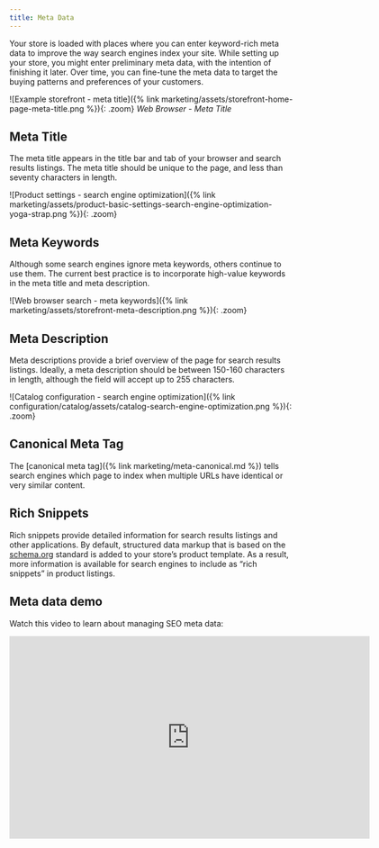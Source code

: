 ```yaml
---
title: Meta Data
---
```


Your store is loaded with places where you can enter keyword-rich meta data to improve the way search engines index your site. While setting up your store, you might enter preliminary meta data, with the intention of finishing it later. Over time, you can fine-tune the meta data to target the buying patterns and preferences of your customers.

![Example storefront - meta title]({% link marketing/assets/storefront-home-page-meta-title.png %}){: .zoom}
_Web Browser - Meta Title_

## Meta Title

The meta title appears in the title bar and tab of your browser and search results listings. The meta title should be unique to the page, and less than seventy characters in length.

![Product settings - search engine optimization]({% link marketing/assets/product-basic-settings-search-engine-optimization-yoga-strap.png %}){: .zoom}

## Meta Keywords

Although some search engines ignore meta keywords, others continue to use them. The current best practice is to incorporate high-value keywords in the meta title and meta description.

![Web browser search - meta keywords]({% link marketing/assets/storefront-meta-description.png %}){: .zoom}

## Meta Description

Meta descriptions provide a brief overview of the page for search results listings. Ideally, a meta description should be between 150-160 characters in length, although the field will accept up to 255 characters.

![Catalog configuration - search engine optimization]({% link configuration/catalog/assets/catalog-search-engine-optimization.png %}){: .zoom}

## Canonical Meta Tag

The [canonical meta tag]({% link marketing/meta-canonical.md %}) tells search engines which page to index when multiple URLs have identical or very similar content.

## Rich Snippets

Rich snippets provide detailed information for search results listings and other applications. By default, structured data markup that is based on the [schema.org][1] standard is added to your store’s product template. As a result, more information is available for search engines to include as “rich snippets” in product listings.

## Meta data demo

Watch this video to learn about managing SEO meta data:

<iframe title="Adobe Video Publishing Cloud Player" width="640" height="360" src="https://video.tv.adobe.com/v/343750/" frameborder="0" webkitallowfullscreen mozallowfullscreen allowfullscreen scrolling="no"></iframe>

[1]: https://schema.org/
